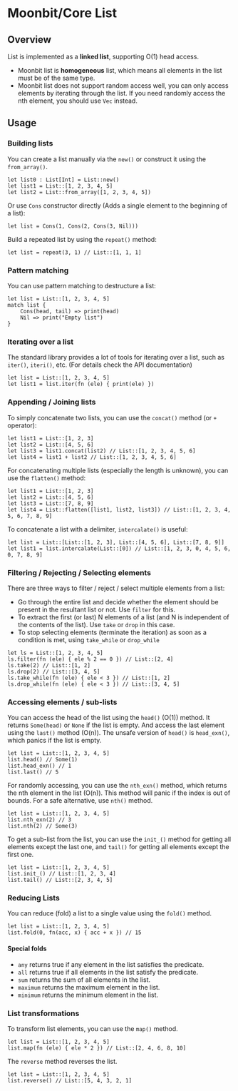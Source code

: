 # Moonbit/Core List

## Overview

List is implemented as a **linked list**, supporting O(1) head access.
- Moonbit list is **homogeneous** list, which means all elements in the list must be of the same type.
- Moonbit list does not support random access well, you can only access elements by iterating through the list. If you need randomly access the nth element, you should use `Vec` instead.

## Usage

### Building lists 
You can create a list manually via the `new()` or construct it using the `from_array()`.
```moonbit
let list0 : List[Int] = List::new()
let list1 = List::[1, 2, 3, 4, 5]
let list2 = List::from_array([1, 2, 3, 4, 5])
```

Or use `Cons` constructor directly (Adds a single element to the beginning of a list):
```moonbit
let list = Cons(1, Cons(2, Cons(3, Nil)))
```

Build a repeated list by using the `repeat()` method:
```moonbit
let list = repeat(3, 1) // List::[1, 1, 1]
```

### Pattern matching
You can use pattern matching to destructure a list:
```moonbit
let list = List::[1, 2, 3, 4, 5]
match list {
    Cons(head, tail) => print(head)
    Nil => print("Empty list")
}
```

### Iterating over a list
The standard library provides a lot of tools for iterating over a list, such as `iter()`, `iteri()`, etc. (For details check the API documentation)
```moonbit
let list = List::[1, 2, 3, 4, 5]
let list1 = list.iter(fn (ele) { print(ele) }) 
```

### Appending / Joining lists
To simply concatenate two lists, you can use the `concat()` method (or `+` operator):
```moonbit
let list1 = List::[1, 2, 3]
let list2 = List::[4, 5, 6]
let list3 = list1.concat(list2) // List::[1, 2, 3, 4, 5, 6]
let list4 = list1 + list2 // List::[1, 2, 3, 4, 5, 6]
```

For concatenating multiple lists (especially the length is unknown), you can use the `flatten()` method:
```moonbit
let list1 = List::[1, 2, 3]
let list2 = List::[4, 5, 6]
let list3 = List::[7, 8, 9]
let list4 = List::flatten([list1, list2, list3]) // List::[1, 2, 3, 4, 5, 6, 7, 8, 9]
```

To concatenate a list with a delimiter, `intercalate()` is useful:
```moonbit
let list = List::[List::[1, 2, 3], List::[4, 5, 6], List::[7, 8, 9]]
let list1 = list.intercalate(List::[0]) // List::[1, 2, 3, 0, 4, 5, 6, 0, 7, 8, 9]
```

### Filtering / Rejecting / Selecting elements
There are three ways to filter / reject / select multiple elements from a list:
- Go through the entire list and decide whether the element should be present in the resultant list or not. Use `filter` for this.
- To extract the first (or last) N elements of a list (and N is independent of the contents of the list). Use `take` or `drop` in this case.
- To stop selecting elements (terminate the iteration) as soon as a condition is met, using `take_while` or `drop_while`

```moonbit
let ls = List::[1, 2, 3, 4, 5]
ls.filter(fn (ele) { ele % 2 == 0 }) // List::[2, 4]
ls.take(2) // List::[1, 2]
ls.drop(2) // List::[3, 4, 5]
ls.take_while(fn (ele) { ele < 3 }) // List::[1, 2]
ls.drop_while(fn (ele) { ele < 3 }) // List::[3, 4, 5]
```

### Accessing elements / sub-lists
You can access the head of the list using the `head()` (O(1)) method. It returns `Some(head)` or `None` if the list is empty.
And access the last element using the `last()` method (O(n)). The unsafe version of `head()` is `head_exn()`, which panics if the list is empty.
```moonbit
let list = List::[1, 2, 3, 4, 5]
list.head() // Some(1)
list.head_exn() // 1
list.last() // 5
```

For randomly accessing, you can use the `nth_exn()` method, which returns the nth element in the list (O(n)). 
This method will panic if the index is out of bounds. For a safe alternative, use `nth()` method.
```moonbit
let list = List::[1, 2, 3, 4, 5]
list.nth_exn(2) // 3
list.nth(2) // Some(3)
```

To get a sub-list from the list, you can use the `init_()` method for getting all elements except the last one, and `tail()` for getting all elements except the first one.
```moonbit
let list = List::[1, 2, 3, 4, 5]
list.init_() // List::[1, 2, 3, 4]
list.tail() // List::[2, 3, 4, 5]
```

### Reducing Lists
You can reduce (fold) a list to a single value using the `fold()` method.
```moonbit
let list = List::[1, 2, 3, 4, 5]
list.fold(0, fn(acc, x) { acc + x }) // 15
```

#### Special folds
- `any` returns true if any element in the list satisfies the predicate.
- `all` returns true if all elements in the list satisfy the predicate.
- `sum` returns the sum of all elements in the list.
- `maximum` returns the maximum element in the list.
- `minimum` returns the minimum element in the list.

### List transformations
To transform list elements, you can use the `map()` method.
```moonbit
let list = List::[1, 2, 3, 4, 5]
list.map(fn (ele) { ele * 2 }) // List::[2, 4, 6, 8, 10]
```

The `reverse` method reverses the list.
```moonbit
let list = List::[1, 2, 3, 4, 5]
list.reverse() // List::[5, 4, 3, 2, 1]
```
